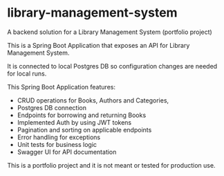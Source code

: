 # library-management-system
A backend solution for a Library Management System (portfolio project)

This is a Spring Boot Application that exposes an API for Library Management System. 

It is connected to local Postgres DB so configuration changes are needed for local runs.

This Spring Boot Application features:
- CRUD operations for Books, Authors and Categories,
- Postgres DB connection
- Endpoints for borrowing and returning Books
- Implemented Auth by using JWT tokens
- Pagination and sorting on applicable endpoints
- Error handling for exceptions
- Unit tests for business logic
- Swagger UI for API documentation

This is a portfolio project and it is not meant or tested for production use.
